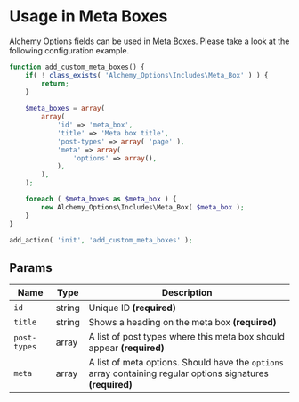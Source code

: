 # Usage in Meta Boxes

Alchemy Options fields can be used in [Meta Boxes](https://developer.wordpress.org/plugins/metadata/custom-meta-boxes/). Please take a look at the following configuration example.

```php
function add_custom_meta_boxes() {
    if( ! class_exists( 'Alchemy_Options\Includes\Meta_Box' ) ) {
        return;
    }
    
    $meta_boxes = array(
        array(
            'id' => 'meta_box',
            'title' => 'Meta box title',
            'post-types' => array( 'page' ),
            'meta' => array(
                'options' => array(),
            ),
        ),
    );

    foreach ( $meta_boxes as $meta_box ) {
        new Alchemy_Options\Includes\Meta_Box( $meta_box );
    }
}

add_action( 'init', 'add_custom_meta_boxes' );
```

## Params

| Name | Type | Description |
| --- | --- | --- |
| `id` | string | Unique ID **(required)**
| `title` | string | Shows a heading on the meta box **(required)**
| `post-types` | array | A list of post types where this meta box should appear **(required)**
| `meta` | array | A list of meta options. Should have the `options` array containing regular options signatures **(required)**